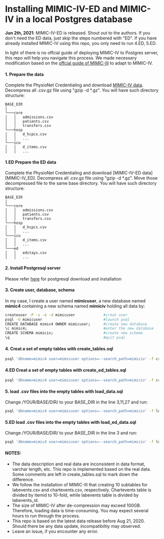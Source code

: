 # Installing MIMIC-IV-ED and MIMIC-IV in a local Postgres database

**Jun 2th, 2021**: MIMIC-IV-ED is released. Shout out to the authors. If you don't need the ED data, just skip the steps numbered with "ED". If you have already installed MIMIC-IV using this repo, you only need to run 4.ED, 5.ED.

In light of there is no offcial guide of deploying MIMIC-IV to Postgres server, this repo will help you navigate this process. We made necessary modification based on the [offcial guide of MIMIC-III][MIMIC-III] to adapt to MIMIC-IV. 

#### 1. Prepare the data
Complete the PhysioNet Credentialing and download [MIMIC-IV data][MIMIC-IV]. Decompress all .csv.gz file using "gzip -d *.gz". You will have such directory structure:
```
BASE_DIR  
│
└───core
│   │   admissions.csv
│   │   patients.csv
│   │   transfers.csv
└───hosp
│   │   d_hcpcs.csv
│   │   ...
└───icu
│   │   d_items.csv
│   │   ...
```

#### 1.ED Prepare the ED data
Complete the PhysioNet Credentialing and download [MIMIC-IV-ED data][MIMIC-IV_ED]. Decompress all .csv.gz file using "gzip -d *.gz". Move those decompressed file to the same base directory. You will have such directory structure:
```
BASE_DIR  
│
└───core
│   │   admissions.csv
│   │   patients.csv
│   │   transfers.csv
└───hosp
│   │   d_hcpcs.csv
│   │   ...
└───icu
│   │   d_items.csv
│   │   ...
└───ed
│   │   edstays.csv
│   │   ...
```

#### 2. Install Postgresql server
Please refer [here][postgresql] for postgresql download and installation

#### 3. Create user, database, schema
In my case, I create a user named **mimicuser**, a new database named **mimic4** containing a new schema named **mimiciv** holding all data by:
```sh
createuser -P -s -e -d mimicuser             #creat user
psql -U mimicuser                            #launch psql
CREATE DATABASE mimic4 OWNER mimicuser;      #create new database
\c mimic4;                                   #enter the new database
CREATE SCHEMA mimiciv;                       #create new schema
\q                                           #quit psql
```

#### 4. Creat a set of empty tables with create_tables.sql
```sh
psql 'dbname=mimic4 user=mimicuser options=--search_path=mimiciv' -f create_tables.sql
```
#### 4.ED Creat a set of empty tables with create_ed_tables.sql
```sh
psql 'dbname=mimic4 user=mimicuser options=--search_path=mimiciv' -f create_ed_tables.sql
```

#### 5. load .csv files into the empty tables with load_data.sql
Change /YOUR/BASE/DIR/ to your BASE_DIR in the line 3,11,27 and run:
```sh
psql 'dbname=mimic4 user=mimicuser options=--search_path=mimiciv' -f load_data.sql
```
#### 5.ED load .csv files into the empty tables with load_ed_data.sql
Change /YOUR/BASE/DIR/ to your BASE_DIR in the line 3 and run:
```sh
psql 'dbname=mimic4 user=mimicuser options=--search_path=mimiciv' -f load_eddata.sql
```

#### NOTES:
- The data description and real data are inconsistent in data format, varchar length, etc. This repo is implemented based on the real data. Some comments are left in create_tables.sql to mark down the difference. 
- We follow the installation of MIMIC-III that creating 10 subtables for labevents.csv and chartevents.csv, respectively. Chartevents table is divided by itemid to 10-fold, while labevents table is divided by labevents_id.
- The size of MIMIC-IV after de-compression may exceed 100GB. Therefore, loading data is time-consuming. You may expect several hours to run through the process. 
- This repo is based on the latest data release before Aug 21, 2020. Should there be any data update, incompatibiltiy may observed.
- Leave an issue, if you encounter any error.



[MIMIC-III]: https://mimic.physionet.org/tutorials/install-mimic-locally-ubuntu/
[MIMIC-IV]: https://mimic-iv.mit.edu/docs/access/
[MIMIC-IV-ED]: https://physionet.org/content/mimic-iv-ed/1.0/
[postgresql]: http://www.postgresql.org/download/
